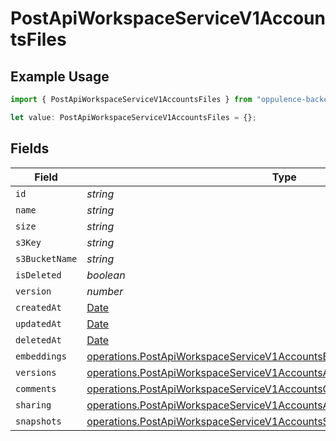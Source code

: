 # PostApiWorkspaceServiceV1AccountsFiles

## Example Usage

```typescript
import { PostApiWorkspaceServiceV1AccountsFiles } from "oppulence-backend-sdk/models/operations";

let value: PostApiWorkspaceServiceV1AccountsFiles = {};
```

## Fields

| Field                                                                                                                                                                | Type                                                                                                                                                                 | Required                                                                                                                                                             | Description                                                                                                                                                          |
| -------------------------------------------------------------------------------------------------------------------------------------------------------------------- | -------------------------------------------------------------------------------------------------------------------------------------------------------------------- | -------------------------------------------------------------------------------------------------------------------------------------------------------------------- | -------------------------------------------------------------------------------------------------------------------------------------------------------------------- |
| `id`                                                                                                                                                                 | *string*                                                                                                                                                             | :heavy_minus_sign:                                                                                                                                                   | N/A                                                                                                                                                                  |
| `name`                                                                                                                                                               | *string*                                                                                                                                                             | :heavy_minus_sign:                                                                                                                                                   | N/A                                                                                                                                                                  |
| `size`                                                                                                                                                               | *string*                                                                                                                                                             | :heavy_minus_sign:                                                                                                                                                   | N/A                                                                                                                                                                  |
| `s3Key`                                                                                                                                                              | *string*                                                                                                                                                             | :heavy_minus_sign:                                                                                                                                                   | N/A                                                                                                                                                                  |
| `s3BucketName`                                                                                                                                                       | *string*                                                                                                                                                             | :heavy_minus_sign:                                                                                                                                                   | N/A                                                                                                                                                                  |
| `isDeleted`                                                                                                                                                          | *boolean*                                                                                                                                                            | :heavy_minus_sign:                                                                                                                                                   | N/A                                                                                                                                                                  |
| `version`                                                                                                                                                            | *number*                                                                                                                                                             | :heavy_minus_sign:                                                                                                                                                   | N/A                                                                                                                                                                  |
| `createdAt`                                                                                                                                                          | [Date](https://developer.mozilla.org/en-US/docs/Web/JavaScript/Reference/Global_Objects/Date)                                                                        | :heavy_minus_sign:                                                                                                                                                   | N/A                                                                                                                                                                  |
| `updatedAt`                                                                                                                                                          | [Date](https://developer.mozilla.org/en-US/docs/Web/JavaScript/Reference/Global_Objects/Date)                                                                        | :heavy_minus_sign:                                                                                                                                                   | N/A                                                                                                                                                                  |
| `deletedAt`                                                                                                                                                          | [Date](https://developer.mozilla.org/en-US/docs/Web/JavaScript/Reference/Global_Objects/Date)                                                                        | :heavy_minus_sign:                                                                                                                                                   | N/A                                                                                                                                                                  |
| `embeddings`                                                                                                                                                         | [operations.PostApiWorkspaceServiceV1AccountsEmbeddings](../../models/operations/postapiworkspaceservicev1accountsembeddings.md)                                     | :heavy_minus_sign:                                                                                                                                                   | N/A                                                                                                                                                                  |
| `versions`                                                                                                                                                           | [operations.PostApiWorkspaceServiceV1AccountsAccountsResponse200Versions](../../models/operations/postapiworkspaceservicev1accountsaccountsresponse200versions.md)[] | :heavy_minus_sign:                                                                                                                                                   | N/A                                                                                                                                                                  |
| `comments`                                                                                                                                                           | [operations.PostApiWorkspaceServiceV1AccountsComments](../../models/operations/postapiworkspaceservicev1accountscomments.md)[]                                       | :heavy_minus_sign:                                                                                                                                                   | N/A                                                                                                                                                                  |
| `sharing`                                                                                                                                                            | [operations.PostApiWorkspaceServiceV1AccountsAccountsSharing](../../models/operations/postapiworkspaceservicev1accountsaccountssharing.md)[]                         | :heavy_minus_sign:                                                                                                                                                   | N/A                                                                                                                                                                  |
| `snapshots`                                                                                                                                                          | [operations.PostApiWorkspaceServiceV1AccountsSnapshots](../../models/operations/postapiworkspaceservicev1accountssnapshots.md)[]                                     | :heavy_minus_sign:                                                                                                                                                   | N/A                                                                                                                                                                  |